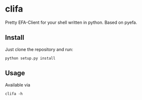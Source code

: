 clifa
=====

Pretty EFA-Client for your shell written in python. Based on pyefa.

## Install

Just clone the repository and run:

```
python setup.py install
```

## Usage

Available via

```
clifa -h
```
